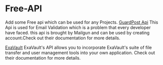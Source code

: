 # Free-API
Add some Free api which can be used for any Projects.
[GuardPost Api](https://documentation.mailgun.com/en/latest/api-email-validation.html)
This Api is used for Email Validation which is a problem that every developer have faced. this api is brought by Mailgun and can be used by creating account.Check out their documentation for more details.

[ExaVault](https://www.exavault.com/developer/api-docs)
ExaVault's API allows you to incorporate ExaVault's suite of file transfer and user management tools into your own application. Check out their documentation for more details.
